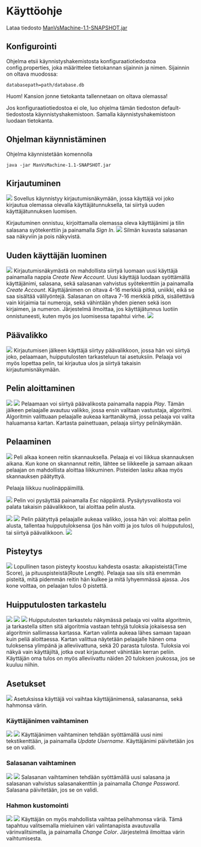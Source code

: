 # Käyttöohje
Lataa tiedosto [ManVsMachine-1.1-SNAPSHOT.jar](https://github.com/LauriTahvanainen/ot-harjoitustyo/releases/tag/viikko6)

## Konfigurointi
Ohjelma etsii käynnistyshakemistosta konfiguraatiotiedostoa config.properties, joka määrittelee tietokannan sijainnin ja nimen. Sijainnin on oltava muodossa:

```
databasepath=path/database.db
```
Huom! Kansion jonne tietokanta tallennetaan on oltava olemassa!

Jos konfiguraatiotiedostoa ei ole, luo ohjelma tämän tiedoston default-tiedostosta käynnistyshakemistoon. Samalla käynnistyshakemistoon luodaan tietokanta.

## Ohjelman käynnistäminen
Ohjelma käynnistetään komennolla
```
java -jar ManVsMachine-1.1-SNAPSHOT.jar
```

## Kirjautuminen
![](https://github.com/LauriTahvanainen/ot-harjoitustyo/blob/master/ManVsMachine/dokumentaatio/kuvat/signin.png)
Sovellus käynnistyy kirjautumisnäkymään, jossa käyttäjä voi joko kirjautua olemassa olevalla käyttäjätunnuksella, tai siirtyä uuden käyttäjätunnuksen luomisen.

Kirjautuminen onnistuu, kirjoittamalla olemassa oleva käyttäjänimi ja tilin salasana syötekenttiin ja painamalla _Sign In_.
![](https://github.com/LauriTahvanainen/ot-harjoitustyo/blob/master/ManVsMachine/dokumentaatio/kuvat/signinvisible.png)
Silmän kuvasta salasanan saa näkyviin ja pois näkyvistä.

## Uuden käyttäjän luominen
![](https://github.com/LauriTahvanainen/ot-harjoitustyo/blob/master/ManVsMachine/dokumentaatio/kuvat/createuser.png)
Kirjautumisnäkymästä on mahdollista siirtyä luomaan uusi käyttäjä painamalla nappia _Create New Account_.
Uusi käyttäjä luodaan syöttämällä käyttäjänimi, salasana, sekä salasanan vahvistus syötekenttiin ja painamalla _Create Account_.
Käyttäjänimen on oltava 4-16 merkkiä pitkä, uniikki, eikä se saa sisältää välilyöntejä. Salasanan on oltava 7-16 merkkiä pitkä, sisällettävä vain kirjaimia tai numeroja, sekä vähintään yhden pienen sekä ison kirjaimen, ja numeron.
Järjestelmä ilmoittaa, jos käyttäjätunnus luotiin onnistuneesti, kuten myös jos luomisessa tapahtui virhe.
![](https://github.com/LauriTahvanainen/ot-harjoitustyo/blob/master/ManVsMachine/dokumentaatio/kuvat/usercreated.png)

## Päävalikko
![](https://github.com/LauriTahvanainen/ot-harjoitustyo/blob/master/ManVsMachine/dokumentaatio/kuvat/menu.png)
Kirjautumisen jälkeen käyttäjä siirtyy päävalikkoon, jossa hän voi siirtyä joko, pelaamaan, huipputulosten tarkasteluun tai asetuksiin. Pelaaja voi myös lopettaa pelin, tai kirjautua ulos ja siirtyä takaisin kirjautumisnäkymään.

## Pelin aloittaminen
![](https://github.com/LauriTahvanainen/ot-harjoitustyo/blob/master/ManVsMachine/dokumentaatio/kuvat/algoselect.png)
![](https://github.com/LauriTahvanainen/ot-harjoitustyo/blob/master/ManVsMachine/dokumentaatio/kuvat/mapselect.png)
Pelaamaan voi siirtyä päävalikosta painamalla nappia _Play_.
Tämän jälkeen pelaajalle avautuu valikko, jossa ensin valitaan vastustaja, algoritmi. Algoritmin valittuaan pelaajalle aukeaa karttanäkymä, jossa pelaaja voi valita haluamansa kartan. Kartasta painettuaan, pelaaja siirtyy pelinäkymään.

## Pelaaminen
![](https://github.com/LauriTahvanainen/ot-harjoitustyo/blob/master/ManVsMachine/dokumentaatio/kuvat/scanning.png)
Peli alkaa koneen reitin skannauksella. Pelaaja ei voi liikkua skannauksen aikana. Kun kone on skannannut reitin, lähtee se liikkeelle ja samaan aikaan pelaajan on mahdollista aloittaa liikkuminen. Pisteiden lasku alkaa myös skannauksen päätyttyä.

Pelaaja liikkuu nuolinäppäimillä.

![](https://github.com/LauriTahvanainen/ot-harjoitustyo/blob/master/ManVsMachine/dokumentaatio/kuvat/pause.png)
Pelin voi pysäyttää painamalla _Esc_ näppäintä. Pysäytysvalikosta voi palata takaisin päävalikkoon, tai aloittaa pelin alusta.

![](https://github.com/LauriTahvanainen/ot-harjoitustyo/blob/master/ManVsMachine/dokumentaatio/kuvat/winning.png)
![](https://github.com/LauriTahvanainen/ot-harjoitustyo/blob/master/ManVsMachine/dokumentaatio/kuvat/losing.png)
Pelin päätyttyä pelaajalle aukeaa valikko, jossa hän voi: aloittaa pelin alusta, tallentaa huipputuloksensa (jos hän voitti ja jos tulos oli huipputulos), tai siirtyä päävalikkoon.
![](https://github.com/LauriTahvanainen/ot-harjoitustyo/blob/master/ManVsMachine/dokumentaatio/kuvat/scoreupdated.png)

## Pisteytys
![](https://github.com/LauriTahvanainen/ot-harjoitustyo/blob/master/ManVsMachine/dokumentaatio/kuvat/playing.png)
Lopullinen tason pisteyty koostuu kahdesta osasta: aikapisteistä(Time Score), ja pituuspisteistä(Route Length). Pelaaja saa siis sitä enemmän pisteitä, mitä pidemmän reitin hän kulkee ja mitä lyhyemmässä ajassa. Jos kone voittaa, on pelaajan tulos 0 pistettä.

## Huipputulosten tarkastelu
![](https://github.com/LauriTahvanainen/ot-harjoitustyo/blob/master/ManVsMachine/dokumentaatio/kuvat/highscoremenu.png)
![](https://github.com/LauriTahvanainen/ot-harjoitustyo/blob/master/ManVsMachine/dokumentaatio/kuvat/highscoremapselect.png)
![](https://github.com/LauriTahvanainen/ot-harjoitustyo/blob/master/ManVsMachine/dokumentaatio/kuvat/highscoremap1dijkstra.png)
Huipputulosten tarkastelu näkymässä pelaaja voi valita algoritmin, ja tarkastella sitten sitä algoritmia vastaan tehtyjä tuloksia jokaisessa sen algoritmin sallimassa kartassa. Kartan valinta aukeaa lähes samaan tapaan kuin peliä aloittaessa. Kartan valittua näytetään pelaajalle hänen oma tuloksensa ylimpänä ja alleviivattuna, sekä 20 parasta tulosta. Tuloksia voi näkyä vain käyttäjiltä, jotka ovat kirjautuneet vähintään kerran peliin. Käyttäjän oma tulos on myös alleviivattu näiden 20 tuloksen joukossa, jos se kuuluu niihin.

## Asetukset
![](https://github.com/LauriTahvanainen/ot-harjoitustyo/blob/master/ManVsMachine/dokumentaatio/kuvat/settingsmenu.png)
Asetuksissa käyttäjä voi vaihtaa käyttäjänimensä, salasanansa, sekä hahmonsa värin.

### Käyttäjänimen vaihtaminen
![](https://github.com/LauriTahvanainen/ot-harjoitustyo/blob/master/ManVsMachine/dokumentaatio/kuvat/updateusername.png)
![](https://github.com/LauriTahvanainen/ot-harjoitustyo/blob/master/ManVsMachine/dokumentaatio/kuvat/usernameupdated.png)
Käyttäjänimen vaihtaminen tehdään syöttämällä uusi nimi tekstikenttään, ja painamalla _Update Username_. Käyttäjänimi päivitetään jos se on validi.

### Salasanan vaihtaminen
![](https://github.com/LauriTahvanainen/ot-harjoitustyo/blob/master/ManVsMachine/dokumentaatio/kuvat/changepassword.png)
![](https://github.com/LauriTahvanainen/ot-harjoitustyo/blob/master/ManVsMachine/dokumentaatio/kuvat/passwordupdated.png)
Salasanan vaihtaminen tehdään syöttämällä uusi salasana ja salasanan vahvistus salasanakenttiin ja painamalla _Change Password_. Salasana päivitetään, jos se on validi.

### Hahmon kustomointi
![](https://github.com/LauriTahvanainen/ot-harjoitustyo/blob/master/ManVsMachine/dokumentaatio/kuvat/changecolor1.png)
![](https://github.com/LauriTahvanainen/ot-harjoitustyo/blob/master/ManVsMachine/dokumentaatio/kuvat/colorchanged.png)
Käyttäjän on myös mahdollista vaihtaa pelihahmonsa väriä. Tämä tapahtuu valitsemalla mieluinen väri valintanapista avautuvalla värinvalitsimella, ja painamalla _Change Color_. Järjestelmä ilmoittaa värin vaihtumisesta.
